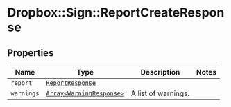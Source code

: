 # Dropbox::Sign::ReportCreateResponse



## Properties

| Name | Type | Description | Notes |
| ---- | ---- | ----------- | ----- |
| `report` | [```ReportResponse```](ReportResponse.md) |    |  |
| `warnings` | [```Array<WarningResponse>```](WarningResponse.md) |  A list of warnings.  |  |

